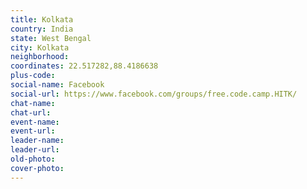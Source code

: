 ```yaml
---
title: Kolkata
country: India
state: West Bengal
city: Kolkata
neighborhood: 
coordinates: 22.517282,88.4186638
plus-code:
social-name: Facebook
social-url: https://www.facebook.com/groups/free.code.camp.HITK/
chat-name:
chat-url:
event-name:
event-url:
leader-name:
leader-url:
old-photo: 
cover-photo:
---
```

